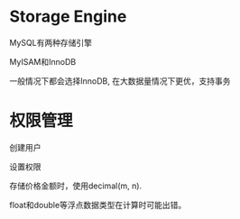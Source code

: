 # Storage Engine

MySQL有两种存储引擎

MyISAM和InnoDB

一般情况下都会选择InnoDB, 在大数据量情况下更优，支持事务





# 权限管理

创建用户

设置权限



存储价格金额时，使用decimal\(m, n\). 

float和double等浮点数据类型在计算时可能出错。

